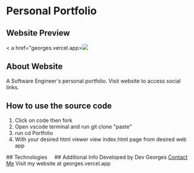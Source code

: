 # Personal Portfolio
## Website Preview
< a href="georges.vercel.app><img src="profile.jpg" /></a>
## About Website 
A Software Engineer's personal portfolio. Visit website to access social links.
## How to use the source code
<ol>
  <li>Click on code then fork</li>
  <li>Open vscode terminal and run git clone "paste"</li>
  <li>run cd Portfolio</li>
  <li>With your desired html viewer view index.html page from desired web app</li>
</ol>
## Technologies
<img src_"" />
<img src_"" />
<img src_"" />
<img src_"" />
## Additional Info
Developed by Dev Georges
<a href = "https://wa.me/+254796807438">Contact Me</a>
Visit my website at <a bref="georges.vercel.app">georges.vercel.app</a>
